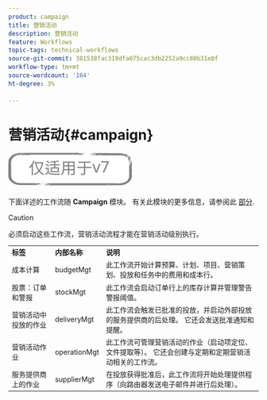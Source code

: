 ```yaml
---
product: campaign
title: 营销活动
description: 营销活动
feature: Workflows
topic-tags: technical-workflows
source-git-commit: 381538fac319dfa075cac3db2252a9cc80b31e0f
workflow-type: tm+mt
source-wordcount: '164'
ht-degree: 3%

---
```



# 营销活动{#campaign}

![](../../assets/v7-only.svg)

下面详述的工作流随 **Campaign** 模块。 有关此模块的更多信息，请参阅此 [部分](../../campaign/using/designing-marketing-campaigns.md).

>[!CAUTION]
>
>必须启动这些工作流，营销活动流程才能在营销活动级别执行。

<table> 
 <tbody> 
  <tr> 
   <td> <strong>标签</strong><br /> </td> 
   <td> <strong>内部名称</strong><br /> </td> 
   <td> <strong>说明</strong><br /> </td> 
  </tr> 
  <tr> 
   <td> <span class="uicontrol">成本计算</span> <br /> </td> 
   <td> <span class="uicontrol">budgetMgt</span> <br /> </td> 
   <td> 此工作流开始计算预算、计划、项目、营销策划、投放和任务中的费用和成本行。<br /> </td> 
  </tr> 
  <tr> 
   <td> <span class="uicontrol">股票：订单和警报</span> <br /> </td> 
   <td> <span class="uicontrol">stockMgt</span> <br /> </td> 
   <td> 此工作流会启动订单行上的库存计算并管理警告警报阈值。<br /> </td> 
  </tr> 
  <tr> 
   <td> <span class="uicontrol">营销活动中投放的作业</span> <br /> </td> 
   <td> <span class="uicontrol">deliveryMgt</span> <br /> </td> 
   <td> 此工作流会触发已批准的投放，并启动外部投放的服务提供商的后处理。 它还会发送批准通知和提醒。<br /> </td> 
  </tr> 
  <tr> 
   <td> <span class="uicontrol">营销活动作业</span> <br /> </td> 
   <td> <span class="uicontrol">operationMgt</span> <br /> </td> 
   <td> 此工作流可管理营销活动的作业（启动项定位、文件提取等）。 它还会创建与定期和定期营销活动相关的工作流。<br /> </td> 
  </tr> 
  <tr> 
   <td> <span class="uicontrol">服务提供商上的作业</span> <br /> </td> 
   <td> <span class="uicontrol">supplierMgt</span> <br /> </td> 
   <td> 在投放获得批准后，此工作流将开始处理提供程序（向路由器发送电子邮件并进行后处理）。 <br /> </td> 
  </tr> 
 </tbody> 
</table>

